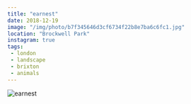 ```yaml
---
title: "earnest"
date: 2018-12-19
image: "/img/photo/b7f345646d3cf6734f22b8e7ba6c6fc1.jpg"
location: "Brockwell Park"
instagram: true
tags:
 - london
 - landscape
 - brixton
 - animals
---
```


![earnest](/img/photo/b7f345646d3cf6734f22b8e7ba6c6fc1.jpg)
